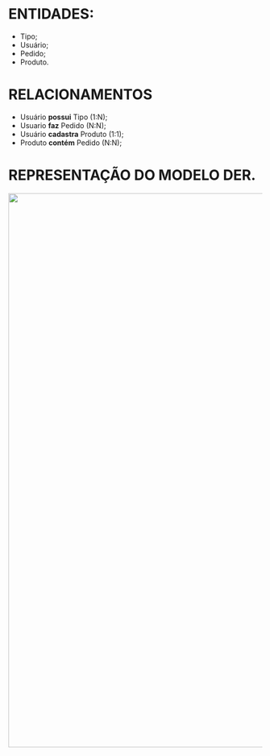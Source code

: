 # ENTIDADES:

* Tipo;
* Usuário;
* Pedido;
* Produto.

# RELACIONAMENTOS

* Usuário **possui** Tipo (1:N);
* Usuario **faz** Pedido (N:N);
* Usuário **cadastra** Produto (1:1);
* Produto **contém** Pedido (N:N);

# REPRESENTAÇÃO DO MODELO DER.

<div align="center">
<img src="https://github.com/user-attachments/assets/b59082ca-a4e9-4459-a597-58adfdbf9959" width="1100px"/>
</div>
